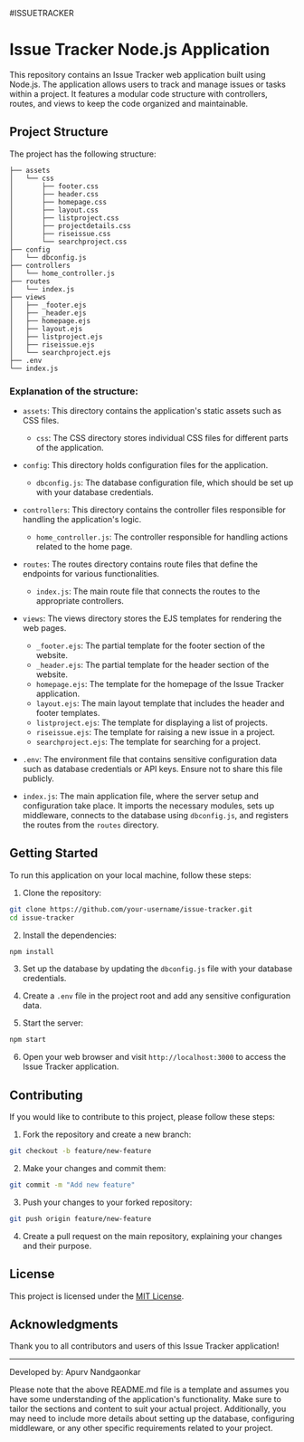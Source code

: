 #ISSUETRACKER



# Issue Tracker Node.js Application

This repository contains an Issue Tracker web application built using Node.js. The application allows users to track and manage issues or tasks within a project. It features a modular code structure with controllers, routes, and views to keep the code organized and maintainable.

## Project Structure

The project has the following structure:

```
├── assets
│   └── css
│       ├── footer.css
│       ├── header.css
│       ├── homepage.css
│       ├── layout.css
│       ├── listproject.css
│       ├── projectdetails.css
│       ├── riseissue.css
│       └── searchproject.css
├── config
│   └── dbconfig.js
├── controllers
│   └── home_controller.js
├── routes
│   └── index.js
├── views
│   ├── _footer.ejs
│   ├── _header.ejs
│   ├── homepage.ejs
│   ├── layout.ejs
│   ├── listproject.ejs
│   ├── riseissue.ejs
│   └── searchproject.ejs
├── .env
└── index.js
```

### Explanation of the structure:

- `assets`: This directory contains the application's static assets such as CSS files.

  - `css`: The CSS directory stores individual CSS files for different parts of the application.

- `config`: This directory holds configuration files for the application.

  - `dbconfig.js`: The database configuration file, which should be set up with your database credentials.

- `controllers`: This directory contains the controller files responsible for handling the application's logic.

  - `home_controller.js`: The controller responsible for handling actions related to the home page.

- `routes`: The routes directory contains route files that define the endpoints for various functionalities.

  - `index.js`: The main route file that connects the routes to the appropriate controllers.

- `views`: The views directory stores the EJS templates for rendering the web pages.

  - `_footer.ejs`: The partial template for the footer section of the website.
  - `_header.ejs`: The partial template for the header section of the website.
  - `homepage.ejs`: The template for the homepage of the Issue Tracker application.
  - `layout.ejs`: The main layout template that includes the header and footer templates.
  - `listproject.ejs`: The template for displaying a list of projects.
  - `riseissue.ejs`: The template for raising a new issue in a project.
  - `searchproject.ejs`: The template for searching for a project.

- `.env`: The environment file that contains sensitive configuration data such as database credentials or API keys. Ensure not to share this file publicly.

- `index.js`: The main application file, where the server setup and configuration take place. It imports the necessary modules, sets up middleware, connects to the database using `dbconfig.js`, and registers the routes from the `routes` directory.

## Getting Started

To run this application on your local machine, follow these steps:

1. Clone the repository:

```bash
git clone https://github.com/your-username/issue-tracker.git
cd issue-tracker
```

2. Install the dependencies:

```bash
npm install
```

3. Set up the database by updating the `dbconfig.js` file with your database credentials.

4. Create a `.env` file in the project root and add any sensitive configuration data.

5. Start the server:

```bash
npm start
```

6. Open your web browser and visit `http://localhost:3000` to access the Issue Tracker application.

## Contributing

If you would like to contribute to this project, please follow these steps:

1. Fork the repository and create a new branch:

```bash
git checkout -b feature/new-feature
```

2. Make your changes and commit them:

```bash
git commit -m "Add new feature"
```

3. Push your changes to your forked repository:

```bash
git push origin feature/new-feature
```

4. Create a pull request on the main repository, explaining your changes and their purpose.

## License

This project is licensed under the [MIT License](LICENSE).

## Acknowledgments

Thank you to all contributors and users of this Issue Tracker application!

---

Developed by: Apurv Nandgaonkar

Please note that the above README.md file is a template and assumes you have some understanding of the application's functionality. Make sure to tailor the sections and content to suit your actual project. Additionally, you may need to include more details about setting up the database, configuring middleware, or any other specific requirements related to your project.
